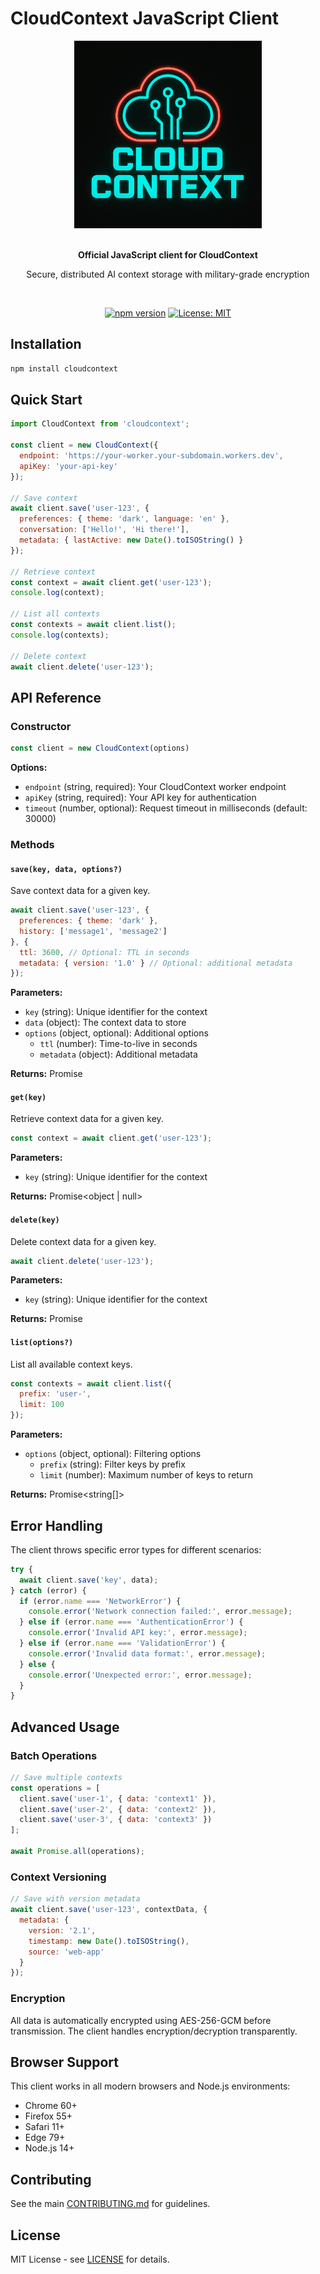 # CloudContext JavaScript Client

<div align="center">
  <img src="../../docs/images/CloudContext.png" alt="CloudContext Logo" width="300"/>
  <br><br>
  
  **Official JavaScript client for CloudContext**
  
  Secure, distributed AI context storage with military-grade encryption
  
  <br>
  
  [![npm version](https://badge.fury.io/js/cloudcontext.svg)](https://www.npmjs.com/package/cloudcontext)
  [![License: MIT](https://img.shields.io/badge/License-MIT-yellow.svg)](https://opensource.org/licenses/MIT)
</div>

## Installation

```bash
npm install cloudcontext
```

## Quick Start

```javascript
import CloudContext from 'cloudcontext';

const client = new CloudContext({
  endpoint: 'https://your-worker.your-subdomain.workers.dev',
  apiKey: 'your-api-key'
});

// Save context
await client.save('user-123', {
  preferences: { theme: 'dark', language: 'en' },
  conversation: ['Hello!', 'Hi there!'],
  metadata: { lastActive: new Date().toISOString() }
});

// Retrieve context
const context = await client.get('user-123');
console.log(context);

// List all contexts
const contexts = await client.list();
console.log(contexts);

// Delete context
await client.delete('user-123');
```

## API Reference

### Constructor

```javascript
const client = new CloudContext(options)
```

**Options:**
- `endpoint` (string, required): Your CloudContext worker endpoint
- `apiKey` (string, required): Your API key for authentication
- `timeout` (number, optional): Request timeout in milliseconds (default: 30000)

### Methods

#### `save(key, data, options?)`

Save context data for a given key.

```javascript
await client.save('user-123', {
  preferences: { theme: 'dark' },
  history: ['message1', 'message2']
}, {
  ttl: 3600, // Optional: TTL in seconds
  metadata: { version: '1.0' } // Optional: additional metadata
});
```

**Parameters:**
- `key` (string): Unique identifier for the context
- `data` (object): The context data to store
- `options` (object, optional): Additional options
  - `ttl` (number): Time-to-live in seconds
  - `metadata` (object): Additional metadata

**Returns:** Promise<void>

#### `get(key)`

Retrieve context data for a given key.

```javascript
const context = await client.get('user-123');
```

**Parameters:**
- `key` (string): Unique identifier for the context

**Returns:** Promise<object | null>

#### `delete(key)`

Delete context data for a given key.

```javascript
await client.delete('user-123');
```

**Parameters:**
- `key` (string): Unique identifier for the context

**Returns:** Promise<void>

#### `list(options?)`

List all available context keys.

```javascript
const contexts = await client.list({
  prefix: 'user-',
  limit: 100
});
```

**Parameters:**
- `options` (object, optional): Filtering options
  - `prefix` (string): Filter keys by prefix
  - `limit` (number): Maximum number of keys to return

**Returns:** Promise<string[]>

## Error Handling

The client throws specific error types for different scenarios:

```javascript
try {
  await client.save('key', data);
} catch (error) {
  if (error.name === 'NetworkError') {
    console.error('Network connection failed:', error.message);
  } else if (error.name === 'AuthenticationError') {
    console.error('Invalid API key:', error.message);
  } else if (error.name === 'ValidationError') {
    console.error('Invalid data format:', error.message);
  } else {
    console.error('Unexpected error:', error.message);
  }
}
```

## Advanced Usage

### Batch Operations

```javascript
// Save multiple contexts
const operations = [
  client.save('user-1', { data: 'context1' }),
  client.save('user-2', { data: 'context2' }),
  client.save('user-3', { data: 'context3' })
];

await Promise.all(operations);
```

### Context Versioning

```javascript
// Save with version metadata
await client.save('user-123', contextData, {
  metadata: { 
    version: '2.1',
    timestamp: new Date().toISOString(),
    source: 'web-app'
  }
});
```

### Encryption

All data is automatically encrypted using AES-256-GCM before transmission. The client handles encryption/decryption transparently.

## Browser Support

This client works in all modern browsers and Node.js environments:

- Chrome 60+
- Firefox 55+
- Safari 11+
- Edge 79+
- Node.js 14+

## Contributing

See the main [CONTRIBUTING.md](../../CONTRIBUTING.md) for guidelines.

## License

MIT License - see [LICENSE](../../LICENSE) for details.
